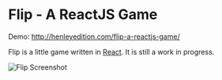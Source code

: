 Flip - A ReactJS Game
=====================

Demo: http://henleyedition.com/flip-a-reactjs-game/

Flip is a little game written in [React](http://facebook.github.io/react/). It is still a work in progress.

![Flip Screenshot](http://henleyedition.com/content/images/2014/Sep/flip-screenshot-2000px.jpg)